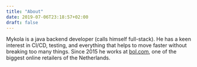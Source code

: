 ```yaml
---
title: "About"
date: 2019-07-06T23:18:57+02:00
draft: false
---
```


Mykola is a java backend developer (calls himself full-stack). He has a keen interest in CI/CD, testing, and everything that helps to move faster without breaking too many things. Since 2015 he works at [bol.com](https://bol.com), one of the biggest online retailers of the Netherlands.

